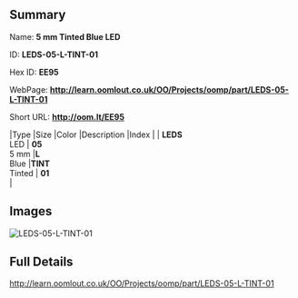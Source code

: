 

## Summary
 
Name: __5 mm Tinted Blue LED__

ID: __LEDS-05-L-TINT-01__

Hex ID: __EE95__

WebPage: __http://learn.oomlout.co.uk/OO/Projects/oomp/part/LEDS-05-L-TINT-01__

Short URL: __http://oom.lt/EE95__


|Type   |Size   |Color   |Description   |Index   |
| __LEDS__ <br>LED  | __05__<br>5 mm   |__L__<br>Blue    |__TINT__<br>Tinted    | __01__<br>  |


## Images
![LEDS-05-L-TINT-01](http://oomlout.com/oomp-gen/parts/LEDS-05-L-TINT-01/LEDS-05-L-TINT-01_420.jpg)

## Full Details

 http://learn.oomlout.co.uk/OO/Projects/oomp/part/LEDS-05-L-TINT-01

